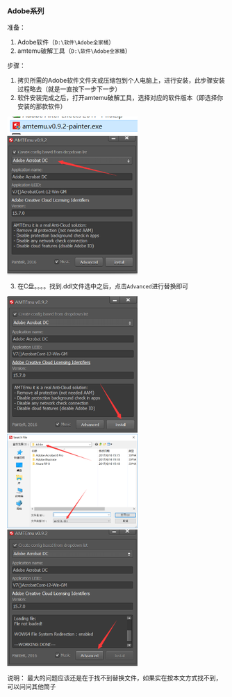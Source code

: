 ### Adobe系列

准备：

1. Adobe软件（`D:\软件\Adobe全家桶`）
2. amtemu破解工具（`D:\软件\Adobe全家桶`）

步骤：

1. 拷贝所需的Adobe软件文件夹或压缩包到个人电脑上，进行安装，此步骤安装过程略去（就是一直按下一步下一步）
2. 软件安装完成之后，打开amtemu破解工具，选择对应的软件版本（即选择你安装的那款软件）

  <img src="../images/Chapter2/adobe-1.png" width="300px" />

  <img src="../images/Chapter2/adobe-2.png" width="300px" />

3. 在C盘。。。。找到.ddl文件选中之后，点击`Advanced`进行替换即可

  <img src="../images/Chapter2/adobe-3.png" width="300px" />
  <img src="../images/Chapter2/adobe-4.png" width="300px" />
  <img src="../images/Chapter2/adobe-5.png" width="300px" />

说明：
  最大的问题应该还是在于找不到替换文件，如果实在按本文方式找不到，可以问问其他筒子

<div STYLE="page-break-after: always;"></div>